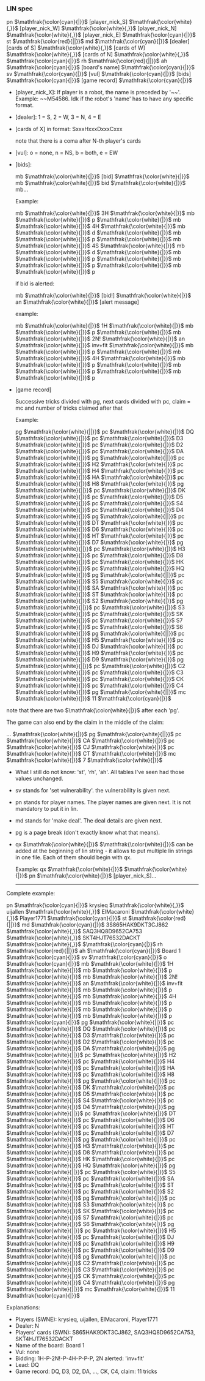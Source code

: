 ### LIN spec

pn
$\mathfrak{\color{cyan}{|}}$
[player_nick_S]
$\mathfrak{\color{white}{,}}$
[player_nick_W]
$\mathfrak{\color{white}{,}}$
[player_nick_N]
$\mathfrak{\color{white}{,}}$
[player_nick_E]
$\mathfrak{\color{cyan}{|}}$
st
$\mathfrak{\color{red}{||}}$
md
$\mathfrak{\color{cyan}{|}}$
[dealer][cards of S]
$\mathfrak{\color{white}{,}}$
[cards of W]
$\mathfrak{\color{white}{,}}$
[cards of N]
$\mathfrak{\color{white}{,}}$
$\mathfrak{\color{cyan}{|}}$
rh
$\mathfrak{\color{red}{||}}$
ah
$\mathfrak{\color{cyan}{|}}$
[board's name]
$\mathfrak{\color{cyan}{|}}$
sv
$\mathfrak{\color{cyan}{|}}$
[vul]
$\mathfrak{\color{cyan}{|}}$
\[bids\]
$\mathfrak{\color{cyan}{|}}$
[game record]
$\mathfrak{\color{cyan}{|}}$

- [player_nick_X]: If player is a robot, the name is preceded by '~~'. Example: ~~M54586. Idk if the robot's 'name' has
  to have any specific format.

- [dealer]: 1 = S, 2 = W, 3 = N, 4 = E

- [cards of X] in format: SxxxHxxxDxxxCxxx

  note that there is a coma after N-th player's cards

- [vul]: o = none, n = NS, b = both, e = EW

- \[bids\]:

  mb
  $\mathfrak{\color{white}{|}}$
  \[bid\]
  $\mathfrak{\color{white}{|}}$
  mb
  $\mathfrak{\color{white}{|}}$
  bid
  $\mathfrak{\color{white}{|}}$
  mb...

  Example:

  mb
  $\mathfrak{\color{white}{|}}$
  3H
  $\mathfrak{\color{white}{|}}$
  mb
  $\mathfrak{\color{white}{|}}$
  p
  $\mathfrak{\color{white}{|}}$
  mb
  $\mathfrak{\color{white}{|}}$
  4H
  $\mathfrak{\color{white}{|}}$
  mb
  $\mathfrak{\color{white}{|}}$
  d
  $\mathfrak{\color{white}{|}}$
  mb
  $\mathfrak{\color{white}{|}}$
  p
  $\mathfrak{\color{white}{|}}$
  mb
  $\mathfrak{\color{white}{|}}$
  4S
  $\mathfrak{\color{white}{|}}$
  mb
  $\mathfrak{\color{white}{|}}$
  d
  $\mathfrak{\color{white}{|}}$
  mb
  $\mathfrak{\color{white}{|}}$
  p
  $\mathfrak{\color{white}{|}}$
  mb
  $\mathfrak{\color{white}{|}}$
  p
  $\mathfrak{\color{white}{|}}$
  mb
  $\mathfrak{\color{white}{|}}$
  p

  if bid is alerted:

  mb
  $\mathfrak{\color{white}{|}}$
  \[bid!\]
  $\mathfrak{\color{white}{|}}$
  an
  $\mathfrak{\color{white}{|}}$
  [alert message]

  example:

  mb
  $\mathfrak{\color{white}{|}}$
  1H
  $\mathfrak{\color{white}{|}}$
  mb
  $\mathfrak{\color{white}{|}}$
  p
  $\mathfrak{\color{white}{|}}$
  mb
  $\mathfrak{\color{white}{|}}$
  2N!
  $\mathfrak{\color{white}{|}}$
  an
  $\mathfrak{\color{white}{|}}$
  inv+fit
  $\mathfrak{\color{white}{|}}$
  mb
  $\mathfrak{\color{white}{|}}$
  p
  $\mathfrak{\color{white}{|}}$
  mb
  $\mathfrak{\color{white}{|}}$
  4H
  $\mathfrak{\color{white}{|}}$
  mb
  $\mathfrak{\color{white}{|}}$
  p
  $\mathfrak{\color{white}{|}}$
  mb
  $\mathfrak{\color{white}{|}}$
  p
  $\mathfrak{\color{white}{|}}$
  mb
  $\mathfrak{\color{white}{|}}$
  p

- [game record]

  Successive tricks divided with pg, next cards divided with pc, claim = mc and number of tricks claimed after that

  Example:

  pg
  $\mathfrak{\color{white}{||}}$
  pc
  $\mathfrak{\color{white}{|}}$
  DQ
  $\mathfrak{\color{white}{|}}$
  pc
  $\mathfrak{\color{white}{|}}$
  D3
  $\mathfrak{\color{white}{|}}$
  pc
  $\mathfrak{\color{white}{|}}$
  D2
  $\mathfrak{\color{white}{|}}$
  pc
  $\mathfrak{\color{white}{|}}$
  DA
  $\mathfrak{\color{white}{|}}$
  pg
  $\mathfrak{\color{white}{||}}$
  pc
  $\mathfrak{\color{white}{|}}$
  H2
  $\mathfrak{\color{white}{|}}$
  pc
  $\mathfrak{\color{white}{|}}$
  H4
  $\mathfrak{\color{white}{|}}$
  pc
  $\mathfrak{\color{white}{|}}$
  HA
  $\mathfrak{\color{white}{|}}$
  pc
  $\mathfrak{\color{white}{|}}$
  H8
  $\mathfrak{\color{white}{|}}$
  pg
  $\mathfrak{\color{white}{||}}$
  pc
  $\mathfrak{\color{white}{|}}$
  DK
  $\mathfrak{\color{white}{|}}$
  pc
  $\mathfrak{\color{white}{|}}$
  D5
  $\mathfrak{\color{white}{|}}$
  pc
  $\mathfrak{\color{white}{|}}$
  S4
  $\mathfrak{\color{white}{|}}$
  pc
  $\mathfrak{\color{white}{|}}$
  D4
  $\mathfrak{\color{white}{|}}$
  pg
  $\mathfrak{\color{white}{||}}$
  pc
  $\mathfrak{\color{white}{|}}$
  DT
  $\mathfrak{\color{white}{|}}$
  pc
  $\mathfrak{\color{white}{|}}$
  D6
  $\mathfrak{\color{white}{|}}$
  pc
  $\mathfrak{\color{white}{|}}$
  HT
  $\mathfrak{\color{white}{|}}$
  pc
  $\mathfrak{\color{white}{|}}$
  D7
  $\mathfrak{\color{white}{|}}$
  pg
  $\mathfrak{\color{white}{||}}$
  pc
  $\mathfrak{\color{white}{|}}$
  H3
  $\mathfrak{\color{white}{|}}$
  pc
  $\mathfrak{\color{white}{|}}$
  D8
  $\mathfrak{\color{white}{|}}$
  pc
  $\mathfrak{\color{white}{|}}$
  HK
  $\mathfrak{\color{white}{|}}$
  pc
  $\mathfrak{\color{white}{|}}$
  HQ
  $\mathfrak{\color{white}{|}}$
  pg
  $\mathfrak{\color{white}{||}}$
  pc
  $\mathfrak{\color{white}{|}}$
  S5
  $\mathfrak{\color{white}{|}}$
  pc
  $\mathfrak{\color{white}{|}}$
  SA
  $\mathfrak{\color{white}{|}}$
  pc
  $\mathfrak{\color{white}{|}}$
  ST
  $\mathfrak{\color{white}{|}}$
  pc
  $\mathfrak{\color{white}{|}}$
  S2
  $\mathfrak{\color{white}{|}}$
  pg
  $\mathfrak{\color{white}{||}}$
  pc
  $\mathfrak{\color{white}{|}}$
  S3
  $\mathfrak{\color{white}{|}}$
  pc
  $\mathfrak{\color{white}{|}}$
  SK
  $\mathfrak{\color{white}{|}}$
  pc
  $\mathfrak{\color{white}{|}}$
  S7
  $\mathfrak{\color{white}{|}}$
  pc
  $\mathfrak{\color{white}{|}}$
  S6
  $\mathfrak{\color{white}{|}}$
  pg
  $\mathfrak{\color{white}{||}}$
  pc
  $\mathfrak{\color{white}{|}}$
  H5
  $\mathfrak{\color{white}{|}}$
  pc
  $\mathfrak{\color{white}{|}}$
  DJ
  $\mathfrak{\color{white}{|}}$
  pc
  $\mathfrak{\color{white}{|}}$
  H9
  $\mathfrak{\color{white}{|}}$
  pc
  $\mathfrak{\color{white}{|}}$
  D9
  $\mathfrak{\color{white}{|}}$
  pg
  $\mathfrak{\color{white}{||}}$
  pc
  $\mathfrak{\color{white}{|}}$
  C2
  $\mathfrak{\color{white}{|}}$
  pc
  $\mathfrak{\color{white}{|}}$
  C3
  $\mathfrak{\color{white}{|}}$
  pc
  $\mathfrak{\color{white}{|}}$
  CK
  $\mathfrak{\color{white}{|}}$
  pc
  $\mathfrak{\color{white}{|}}$
  C4
  $\mathfrak{\color{white}{|}}$
  pg
  $\mathfrak{\color{white}{||}}$
  mc
  $\mathfrak{\color{white}{|}}$
  11
  $\mathfrak{\color{cyan}{|}}$

note that there are two
$\mathfrak{\color{white}{|}}$
after each 'pg'.

The game can also end by the claim in the middle of the claim:

...
$\mathfrak{\color{white}{|}}$
pg
$\mathfrak{\color{white}{||}}$
pc
$\mathfrak{\color{white}{|}}$
CA
$\mathfrak{\color{white}{|}}$
pc
$\mathfrak{\color{white}{|}}$
CJ
$\mathfrak{\color{white}{|}}$
pc
$\mathfrak{\color{white}{|}}$
CT
$\mathfrak{\color{white}{|}}$
mc
$\mathfrak{\color{white}{|}}$
7
$\mathfrak{\color{white}{|}}$

- What I still do not know: 'st', 'rh', 'ah'. All tables I've seen had those values unchanged.
  
- sv stands for 'set vulnerability'. the vulnerability is given next.

- pn stands for player names. The player names are given next. It is not mandatory to put it in lin.

- md stands for 'make deal'. The deal details are given next.

- pg is a page break (don't exactly know what that means).

- qx
  $\mathfrak{\color{white}{|}}$
  $\mathfrak{\color{white}{|}}$
  can be added at the beginning of lin string - it allows to put multiple lin strings in one file. Each of them should begin with qx.

  Example:
  qx
  $\mathfrak{\color{white}{|}}$
  $\mathfrak{\color{white}{|}}$
  pn
  $\mathfrak{\color{white}{|}}$
  [player_nick_S]...

  ---

Complete example:

pn
$\mathfrak{\color{cyan}{|}}$
krysieq
$\mathfrak{\color{white}{,}}$
uijallen
$\mathfrak{\color{white}{,}}$
ElMacaroni
$\mathfrak{\color{white}{,}}$
Player1771
$\mathfrak{\color{cyan}{|}}$
st
$\mathfrak{\color{red}{||}}$
md
$\mathfrak{\color{cyan}{|}}$
3S865HAK9DKT3CJ862
$\mathfrak{\color{white}{,}}$
SAQ3HQ8D9652CA753
$\mathfrak{\color{white}{,}}$
SKT4HJT76532DACKT
$\mathfrak{\color{white}{,}}$
$\mathfrak{\color{cyan}{|}}$
rh
$\mathfrak{\color{red}{||}}$
ah
$\mathfrak{\color{cyan}{|}}$
Board 1
$\mathfrak{\color{cyan}{|}}$
sv
$\mathfrak{\color{cyan}{|}}$
o
$\mathfrak{\color{cyan}{|}}$
mb
$\mathfrak{\color{white}{|}}$
1H
$\mathfrak{\color{white}{|}}$
mb
$\mathfrak{\color{white}{|}}$
p
$\mathfrak{\color{white}{|}}$
mb
$\mathfrak{\color{white}{|}}$
2N!
$\mathfrak{\color{white}{|}}$
an
$\mathfrak{\color{white}{|}}$
inv+fit
$\mathfrak{\color{white}{|}}$
mb
$\mathfrak{\color{white}{|}}$
p
$\mathfrak{\color{white}{|}}$
mb
$\mathfrak{\color{white}{|}}$
4H
$\mathfrak{\color{white}{|}}$
mb
$\mathfrak{\color{white}{|}}$
p
$\mathfrak{\color{white}{|}}$
mb
$\mathfrak{\color{white}{|}}$
p
$\mathfrak{\color{white}{|}}$
mb
$\mathfrak{\color{white}{|}}$
p
$\mathfrak{\color{cyan}{|}}$
pg
$\mathfrak{\color{white}{||}}$
pc
$\mathfrak{\color{white}{|}}$
DQ
$\mathfrak{\color{white}{|}}$
pc
$\mathfrak{\color{white}{|}}$
D3
$\mathfrak{\color{white}{|}}$
pc
$\mathfrak{\color{white}{|}}$
D2
$\mathfrak{\color{white}{|}}$
pc
$\mathfrak{\color{white}{|}}$
DA
$\mathfrak{\color{white}{|}}$
pg
$\mathfrak{\color{white}{||}}$
pc
$\mathfrak{\color{white}{|}}$
H2
$\mathfrak{\color{white}{|}}$
pc
$\mathfrak{\color{white}{|}}$
H4
$\mathfrak{\color{white}{|}}$
pc
$\mathfrak{\color{white}{|}}$
HA
$\mathfrak{\color{white}{|}}$
pc
$\mathfrak{\color{white}{|}}$
H8
$\mathfrak{\color{white}{|}}$
pg
$\mathfrak{\color{white}{||}}$
pc
$\mathfrak{\color{white}{|}}$
DK
$\mathfrak{\color{white}{|}}$
pc
$\mathfrak{\color{white}{|}}$
D5
$\mathfrak{\color{white}{|}}$
pc
$\mathfrak{\color{white}{|}}$
S4
$\mathfrak{\color{white}{|}}$
pc
$\mathfrak{\color{white}{|}}$
D4
$\mathfrak{\color{white}{|}}$
pg
$\mathfrak{\color{white}{||}}$
pc
$\mathfrak{\color{white}{|}}$
DT
$\mathfrak{\color{white}{|}}$
pc
$\mathfrak{\color{white}{|}}$
D6
$\mathfrak{\color{white}{|}}$
pc
$\mathfrak{\color{white}{|}}$
HT
$\mathfrak{\color{white}{|}}$
pc
$\mathfrak{\color{white}{|}}$
D7
$\mathfrak{\color{white}{|}}$
pg
$\mathfrak{\color{white}{||}}$
pc
$\mathfrak{\color{white}{|}}$
H3
$\mathfrak{\color{white}{|}}$
pc
$\mathfrak{\color{white}{|}}$
D8
$\mathfrak{\color{white}{|}}$
pc
$\mathfrak{\color{white}{|}}$
HK
$\mathfrak{\color{white}{|}}$
pc
$\mathfrak{\color{white}{|}}$
HQ
$\mathfrak{\color{white}{|}}$
pg
$\mathfrak{\color{white}{||}}$
pc
$\mathfrak{\color{white}{|}}$
S5
$\mathfrak{\color{white}{|}}$
pc
$\mathfrak{\color{white}{|}}$
SA
$\mathfrak{\color{white}{|}}$
pc
$\mathfrak{\color{white}{|}}$
ST
$\mathfrak{\color{white}{|}}$
pc
$\mathfrak{\color{white}{|}}$
S2
$\mathfrak{\color{white}{|}}$
pg
$\mathfrak{\color{white}{||}}$
pc
$\mathfrak{\color{white}{|}}$
S3
$\mathfrak{\color{white}{|}}$
pc
$\mathfrak{\color{white}{|}}$
SK
$\mathfrak{\color{white}{|}}$
pc
$\mathfrak{\color{white}{|}}$
S7
$\mathfrak{\color{white}{|}}$
pc
$\mathfrak{\color{white}{|}}$
S6
$\mathfrak{\color{white}{|}}$
pg
$\mathfrak{\color{white}{||}}$
pc
$\mathfrak{\color{white}{|}}$
H5
$\mathfrak{\color{white}{|}}$
pc
$\mathfrak{\color{white}{|}}$
DJ
$\mathfrak{\color{white}{|}}$
pc
$\mathfrak{\color{white}{|}}$
H9
$\mathfrak{\color{white}{|}}$
pc
$\mathfrak{\color{white}{|}}$
D9
$\mathfrak{\color{white}{|}}$
pg
$\mathfrak{\color{white}{||}}$
pc
$\mathfrak{\color{white}{|}}$
C2
$\mathfrak{\color{white}{|}}$
pc
$\mathfrak{\color{white}{|}}$
C3
$\mathfrak{\color{white}{|}}$
pc
$\mathfrak{\color{white}{|}}$
CK
$\mathfrak{\color{white}{|}}$
pc
$\mathfrak{\color{white}{|}}$
C4
$\mathfrak{\color{white}{|}}$
pg
$\mathfrak{\color{white}{||}}$
mc
$\mathfrak{\color{white}{|}}$
11
$\mathfrak{\color{cyan}{|}}$

Explanations:

- Players (SWNE): krysieq, uijallen, ElMacaroni, Player1771
- Dealer: N
- Players' cards (SWN): S865HAK9DKT3CJ862, SAQ3HQ8D9652CA753, SKT4HJT76532DACKT
- Name of the board: Board 1
- Vul: none
- Bidding: 1H-P-2N!-P-4H-P-P-P, 2N alerted: 'inv+fit'
- Lead: DQ
- Game record: DQ, D3, D2, DA, ..., CK, C4, claim: 11 tricks

